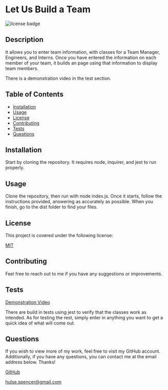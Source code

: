 # Let Us Build a Team

![license badge](https://img.shields.io/badge/license-MIT-brightgreen)

## Description

It allows you to enter team information, with classes for a Team Manager, Engineers, and Interns. Once you have entered the information on each member of your team, it builds an page using that information to display team members.

There is a demonstration video in the test section.

## Table of Contents

- [Installation](#installation)
- [Usage](#usage)
- [License](#license)
- [Contributing](#contributing)
- [Tests](#tests)
- [Questions](#questions)
  <a name="installation"></a>

## Installation

Start by cloning the repository. It requires node, inquirer, and jest to run properly.
<a name="usage"></a>

## Usage

Clone the repository, then run with node index.js. Once it starts, follow the instructions provided, answering as accurately as possible. When you finish, go to the dist folder to find your files.
<a name="license"></a>

## License

This project is covered under the following license:

[MIT](https://www.mit.edu/~amini/LICENSE.md)

<a name="contributing"></a>

## Contributing

Feel free to reach out to me if you have any suggestions or improvements.
<a name="tests"></a>

## Tests

[Demonstration Video](https://watch.screencastify.com/v/Pgqp3hA4zLvcQkzjJaFJ)

There are build in tests using jest to verify that the classes work as intended. As for testing the rest, simply enter in anything you want to get a quick idea of what will come out.
<a name="questions"></a>

## Questions

If you wish to view more of my work, feel free to visit my GitHub account. Additionally, if you have any questions, you can contact me at the email address below. Thanks!

[GitHub](https://github.com/SpencerHulse)

<hulse.spencer@gmail.com>

